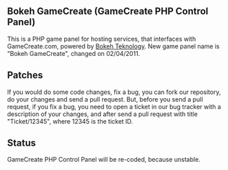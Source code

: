 ## Bokeh GameCreate (GameCreate PHP Control Panel)

This is a PHP game panel for hosting services, that interfaces with GameCreate.com, powered by [Bokeh Teknology](http://www.bokehteknology.net/).
New game panel name is "Bokeh GameCreate", changed on 02/04/2011.

## Patches

If you would do some code changes, fix a bug, you can fork our repository, do your changes and send a pull request.
But, before you send a pull request, if you fix a bug, you need to open a ticket in our bug tracker with a description of your changes, and after send a pull request with title "Ticket/12345", where 12345 is the ticket ID.

## Status

GameCreate PHP Control Panel will be re-coded, because unstable.